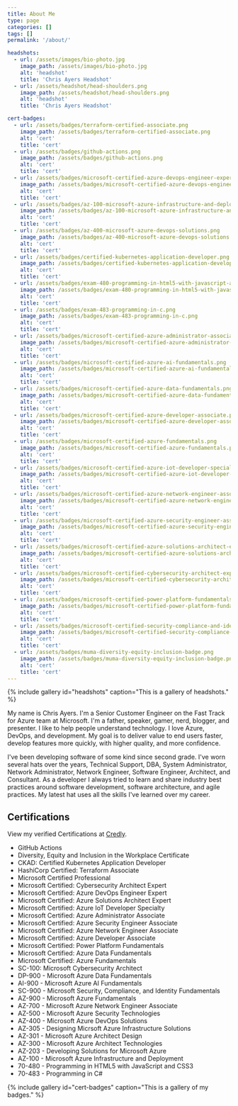 ```yaml
---
title: About Me
type: page
categories: []
tags: []
permalink: '/about/'

headshots:
  - url: /assets/images/bio-photo.jpg
    image_path: /assets/images/bio-photo.jpg
    alt: 'headshot'
    title: 'Chris Ayers Headshot'
  - url: /assets/headshot/head-shoulders.png
    image_path: /assets/headshot/head-shoulders.png
    alt: 'headshot'
    title: 'Chris Ayers Headshot'

cert-badges:
  - url: /assets/badges/terraform-certified-associate.png
    image_path: /assets/badges/terraform-certified-associate.png
    alt: 'cert'
    title: 'cert'
  - url: /assets/badges/github-actions.png
    image_path: /assets/badges/github-actions.png
    alt: 'cert'
    title: 'cert'
  - url: /assets/badges/microsoft-certified-azure-devops-engineer-expert.png
    image_path: /assets/badges/microsoft-certified-azure-devops-engineer-expert.png
    alt: 'cert'
    title: 'cert'
  - url: /assets/badges/az-100-microsoft-azure-infrastructure-and-deployment.png
    image_path: /assets/badges/az-100-microsoft-azure-infrastructure-and-deployment.png
    alt: 'cert'
    title: 'cert'
  - url: /assets/badges/az-400-microsoft-azure-devops-solutions.png
    image_path: /assets/badges/az-400-microsoft-azure-devops-solutions.png
    alt: 'cert'
    title: 'cert'
  - url: /assets/badges/certified-kubernetes-application-developer.png
    image_path: /assets/badges/certified-kubernetes-application-developer.png
    alt: 'cert'
    title: 'cert'
  - url: /assets/badges/exam-480-programming-in-html5-with-javascript-and-css3.png
    image_path: /assets/badges/exam-480-programming-in-html5-with-javascript-and-css3.png
    alt: 'cert'
    title: 'cert'
  - url: /assets/badges/exam-483-programming-in-c.png
    image_path: /assets/badges/exam-483-programming-in-c.png
    alt: 'cert'
    title: 'cert'
  - url: /assets/badges/microsoft-certified-azure-administrator-associate.png
    image_path: /assets/badges/microsoft-certified-azure-administrator-associate.png
    alt: 'cert'
    title: 'cert'
  - url: /assets/badges/microsoft-certified-azure-ai-fundamentals.png
    image_path: /assets/badges/microsoft-certified-azure-ai-fundamentals.png
    alt: 'cert'
    title: 'cert'
  - url: /assets/badges/microsoft-certified-azure-data-fundamentals.png
    image_path: /assets/badges/microsoft-certified-azure-data-fundamentals.png
    alt: 'cert'
    title: 'cert'
  - url: /assets/badges/microsoft-certified-azure-developer-associate.png
    image_path: /assets/badges/microsoft-certified-azure-developer-associate.png
    alt: 'cert'
    title: 'cert'
  - url: /assets/badges/microsoft-certified-azure-fundamentals.png
    image_path: /assets/badges/microsoft-certified-azure-fundamentals.png
    alt: 'cert'
    title: 'cert'
  - url: /assets/badges/microsoft-certified-azure-iot-developer-specialty.png
    image_path: /assets/badges/microsoft-certified-azure-iot-developer-specialty.png
    alt: 'cert'
    title: 'cert'
  - url: /assets/badges/microsoft-certified-azure-network-engineer-associate.png
    image_path: /assets/badges/microsoft-certified-azure-network-engineer-associate.png
    alt: 'cert'
    title: 'cert'
  - url: /assets/badges/microsoft-certified-azure-security-engineer-associate.png
    image_path: /assets/badges/microsoft-certified-azure-security-engineer-associate.png
    alt: 'cert'
    title: 'cert'
  - url: /assets/badges/microsoft-certified-azure-solutions-architect-expert.png
    image_path: /assets/badges/microsoft-certified-azure-solutions-architect-expert.png
    alt: 'cert'
    title: 'cert'
  - url: /assets/badges/microsoft-certified-cybersecurity-architect-expert.png
    image_path: /assets/badges/microsoft-certified-cybersecurity-architect-expert.png
    alt: 'cert'
    title: 'cert'
  - url: /assets/badges/microsoft-certified-power-platform-fundamentals.png
    image_path: /assets/badges/microsoft-certified-power-platform-fundamentals.png
    alt: 'cert'
    title: 'cert'
  - url: /assets/badges/microsoft-certified-security-compliance-and-identity-fundamentals.png
    image_path: /assets/badges/microsoft-certified-security-compliance-and-identity-fundamentals.png
    alt: 'cert'
    title: 'cert'
  - url: /assets/badges/muma-diversity-equity-inclusion-badge.png
    image_path: /assets/badges/muma-diversity-equity-inclusion-badge.png
    alt: 'cert'
    title: 'cert'
---
```


{% include gallery id="headshots" caption="This is a gallery of headshots." %}

My name is Chris Ayers. I'm a Senior Customer Engineer on the Fast Track for Azure team at Microsoft. I'm a father, speaker, gamer, nerd, blogger, and presenter. I like to help people understand technology. I love Azure, DevOps, and development. My goal is to deliver value to end users faster, develop features more quickly, with higher quality, and more confidence.

I've been developing software of some kind since second grade. I've worn several hats over the years, Technical Support, DBA, System Administrator, Network Administrator, Network Engineer, Software Engineer, Architect, and Consultant. As a developer I always tried to learn and share industry best practices around software development, software architecture, and agile practices. My latest hat uses all the skills I've learned over my career.

## Certifications

View my verified Certifications at [Credly](https://www.credly.com/users/chris-ayers).

- GitHub Actions
- Diversity, Equity and Inclusion in the Workplace Certificate
- CKAD: Certified Kubernetes Application Developer
- HashiCorp Certified: Terraform Associate
- Microsoft Certified Professional
- Microsoft Certified: Cybersecurity Architect Expert
- Microsoft Certified: Azure DevOps Engineer Expert
- Microsoft Certified: Azure Solutions Architect Expert
- Microsoft Certified: Azure IoT Developer Specialty
- Microsoft Certified: Azure Administrator Associate
- Microsoft Certified: Azure Security Engineer Associate
- Microsoft Certified: Azure Network Engineer Associate
- Microsoft Certified: Azure Developer Associate
- Microsoft Certified: Power Platform Fundamentals
- Microsoft Certified: Azure Data Fundamentals
- Microsoft Certified: Azure Fundamentals
- SC-100: Microsoft Cybersecurity Architect
- DP-900 - Microsoft Azure Data Fundamentals
- AI-900 - Microsoft Azure AI Fundamentals
- SC-900 - Microsoft Security, Compliance, and Identity Fundamentals
- AZ-900 - Microsoft Azure Fundamentals
- AZ-700 - Microsoft Azure Network Engineer Associate
- AZ-500 - Microsoft Azure Security Technologies
- AZ-400 - Microsoft Azure DevOps Solutions
- AZ-305 - Designing Micrsoft Azure Infrastructure Solutions
- AZ-301 - Microsoft Azure Architect Design
- AZ-300 - Microsoft Azure Architect Technologies
- AZ-203 - Developing Solutions for Microsoft Azure
- AZ-100 - Microsoft Azure Infrastructure and Deployment
- 70-480 - Programming in HTML5 with JavaScript and CSS3
- 70-483 - Programming in C#

{% include gallery id="cert-badges" caption="This is a gallery of my badges." %}
